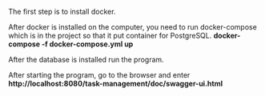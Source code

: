 The first step is to install docker.

After docker is installed on the computer,
you need to run docker-compose which is in the project
so that it put container for PostgreSQL.
**docker-compose -f docker-compose.yml up**

After the database is installed run the program.

After starting the program, go to the browser and enter
**http://localhost:8080/task-management/doc/swagger-ui.html**
